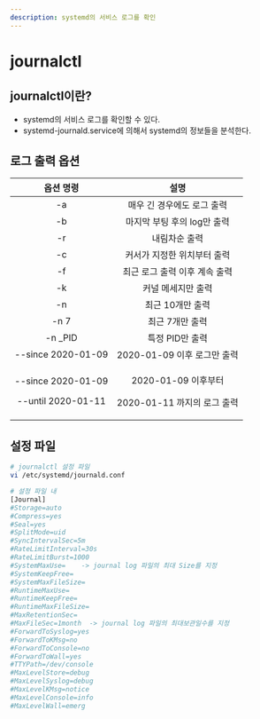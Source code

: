 ```yaml
---
description: systemd의 서비스 로그를 확인
---
```


# journalctl

## journalctl이란?

* systemd의 서비스 로그를 확인할 수 있다.
* systemd-journald.service에 의해서 systemd의 정보들을 분석한다.

## 로그 출력 옵션

<table>
  <thead>
    <tr>
      <th style="text-align:center">&#xC635;&#xC158; &#xBA85;&#xB839;</th>
      <th style="text-align:center">&#xC124;&#xBA85;</th>
    </tr>
  </thead>
  <tbody>
    <tr>
      <td style="text-align:center">-a</td>
      <td style="text-align:center">&#xB9E4;&#xC6B0; &#xAE34; &#xACBD;&#xC6B0;&#xC5D0;&#xB3C4; &#xB85C;&#xADF8;
        &#xCD9C;&#xB825;</td>
    </tr>
    <tr>
      <td style="text-align:center">-b</td>
      <td style="text-align:center">&#xB9C8;&#xC9C0;&#xB9C9; &#xBD80;&#xD305; &#xD6C4;&#xC758; log&#xB9CC;
        &#xCD9C;&#xB825;</td>
    </tr>
    <tr>
      <td style="text-align:center">-r</td>
      <td style="text-align:center">&#xB0B4;&#xB9BC;&#xCC28;&#xC21C; &#xCD9C;&#xB825;</td>
    </tr>
    <tr>
      <td style="text-align:center">-c</td>
      <td style="text-align:center">&#xCEE4;&#xC11C;&#xAC00; &#xC9C0;&#xC815;&#xD55C; &#xC704;&#xCE58;&#xBD80;&#xD130;
        &#xCD9C;&#xB825;</td>
    </tr>
    <tr>
      <td style="text-align:center">-f</td>
      <td style="text-align:center">&#xCD5C;&#xADFC; &#xB85C;&#xADF8; &#xCD9C;&#xB825; &#xC774;&#xD6C4; &#xACC4;&#xC18D;
        &#xCD9C;&#xB825;</td>
    </tr>
    <tr>
      <td style="text-align:center">-k</td>
      <td style="text-align:center">&#xCEE4;&#xB110; &#xBA54;&#xC138;&#xC9C0;&#xB9CC; &#xCD9C;&#xB825;</td>
    </tr>
    <tr>
      <td style="text-align:center">-n</td>
      <td style="text-align:center">&#xCD5C;&#xADFC; 10&#xAC1C;&#xB9CC; &#xCD9C;&#xB825;</td>
    </tr>
    <tr>
      <td style="text-align:center">-n 7</td>
      <td style="text-align:center">&#xCD5C;&#xADFC; 7&#xAC1C;&#xB9CC; &#xCD9C;&#xB825;</td>
    </tr>
    <tr>
      <td style="text-align:center">-n _PID</td>
      <td style="text-align:center">&#xD2B9;&#xC815; PID&#xB9CC; &#xCD9C;&#xB825;</td>
    </tr>
    <tr>
      <td style="text-align:center">--since 2020-01-09</td>
      <td style="text-align:center">2020-01-09 &#xC774;&#xD6C4; &#xB85C;&#xADF8;&#xB9CC; &#xCD9C;&#xB825;</td>
    </tr>
    <tr>
      <td style="text-align:center">
        <p>--since 2020-01-09</p>
        <p>--until 2020-01-11</p>
      </td>
      <td style="text-align:center">
        <p>2020-01-09 &#xC774;&#xD6C4;&#xBD80;&#xD130;</p>
        <p>2020-01-11 &#xAE4C;&#xC9C0;&#xC758; &#xB85C;&#xADF8; &#xCD9C;&#xB825;</p>
      </td>
    </tr>
  </tbody>
</table>

## 설정 파일

```bash
# journalctl 설정 파일
vi /etc/systemd/journald.conf

# 설정 파일 내
[Journal]
#Storage=auto
#Compress=yes
#Seal=yes
#SplitMode=uid
#SyncIntervalSec=5m
#RateLimitInterval=30s
#RateLimitBurst=1000
#SystemMaxUse=    -> journal log 파일의 최대 Size를 지정
#SystemKeepFree=
#SystemMaxFileSize=
#RuntimeMaxUse=
#RuntimeKeepFree=
#RuntimeMaxFileSize=
#MaxRetentionSec=
#MaxFileSec=1month  -> journal log 파일의 최대보관일수를 지정
#ForwardToSyslog=yes
#ForwardToKMsg=no
#ForwardToConsole=no
#ForwardToWall=yes
#TTYPath=/dev/console
#MaxLevelStore=debug
#MaxLevelSyslog=debug
#MaxLevelKMsg=notice
#MaxLevelConsole=info
#MaxLevelWall=emerg
```

